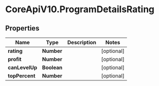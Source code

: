 # CoreApiV10.ProgramDetailsRating

## Properties
Name | Type | Description | Notes
------------ | ------------- | ------------- | -------------
**rating** | **Number** |  | [optional] 
**profit** | **Number** |  | [optional] 
**canLevelUp** | **Boolean** |  | [optional] 
**topPercent** | **Number** |  | [optional] 


